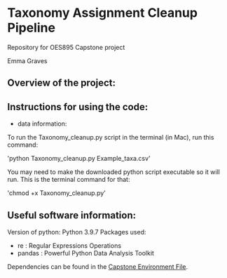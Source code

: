 # Taxonomy Assignment Cleanup Pipeline
Repository for OES895 Capstone project

Emma Graves


## Overview of the project:


## Instructions for using the code:
- data information: 

To run the Taxonomy_cleanup.py script in the terminal (in Mac), run this command:

'python Taxonomy_cleanup.py Example_taxa.csv'

You may need to make the downloaded python script executable so it will run. This is the terminal command for that:

'chmod +x Taxonomy_cleanup.py'

## Useful software information:
Version of python: Python 3.9.7
Packages used: 
- re : Regular Expressions Operations
- pandas : Powerful Python Data Analysis Toolkit

Dependencies can be found in the [Capstone Environment File](https://github.com/emmag-raves/Capstone_Project/blob/main/Capstone_environment.yml).
